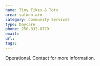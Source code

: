 ```yaml
---
name: Tiny Tikes & Tots
area: salmon-arm
category: Community Services
type: Daycare
phone: 250-832-0779
email:
url:
tags:
---
```


Operational. Contact for more information.
